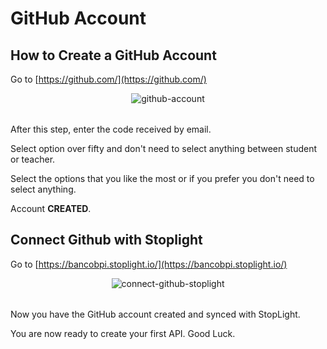 # GitHub Account

## How to Create a GitHub Account

Go to [https://github.com/](https://github.com/)

<table>
  <p align="center">
    <img src="https://raw.github.com/bancobpi/general-documentation/master/static/github.gif" alt="github-account" focus="false"/>
  </p>
</table>

After this step, enter the code received by email.

Select option over fifty and don't need to select anything between student or teacher.

Select the options that you like the most or if you prefer you don't need to select anything.

Account **CREATED**.

## Connect Github with Stoplight

Go to [https://bancobpi.stoplight.io/](https://bancobpi.stoplight.io/)

<table>
  <p align="center">
    <img src="https://raw.github.com/bancobpi/general-documentation/master/static/connect_stoplight_github.gif" alt="connect-github-stoplight" focus="false"/>
  </p>
</table>

Now you have the GitHub account created and synced with StopLight.

You are now ready to create your first API. Good Luck.

